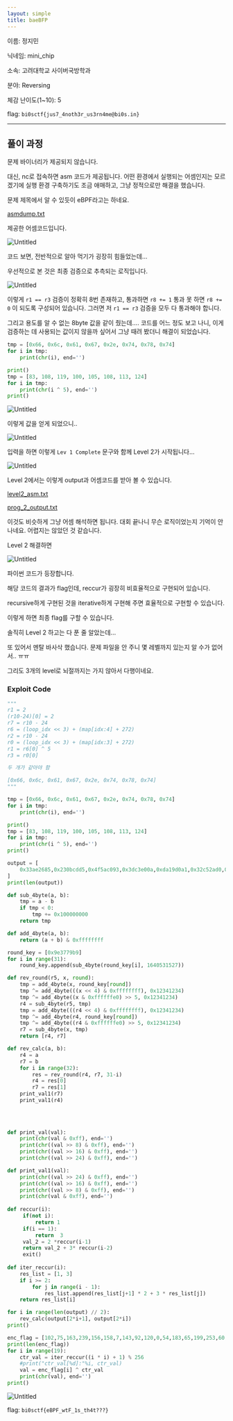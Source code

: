 ```yaml
---
layout: simple
title: baeBFP
---
```


이름: 정지민

닉네임: mini_chip

소속: 고려대학교 사이버국방학과

분야: Reversing

체감 난이도(1~10): 5

flag: `bi0sctf{jus7_4noth3r_us3rn4me@bi0s.in}` 

---

## 풀이 과정

문제 바이너리가 제공되지 않습니다. 

대신, nc로 접속하면 asm 코드가 제공됩니다. 어떤 환경에서 실행되는 어셈인지는 모르겠기에 실행 환경 구축하기도 조금 애매하고, 그냥 정적으로만 해결을 했습니다.

문제 제목에서 알 수 있듯이 eBPF라고는 하네요.

[asmdump.txt](/CTF/bi0s%20CTF%202024/Reversing/img_baeBPF/asmdump.txt)

제공한 어셈코드입니다.

![Untitled](/CTF/bi0s%20CTF%202024/Reversing/img_baeBPF/Untitled.png)

코드 보면, 전반적으로 알아 먹기가 굉장히 힘들었는데…

우선적으로 본 것은 최종 검증으로 추측되는 로직입니다.

![Untitled](/CTF/bi0s%20CTF%202024/Reversing/img_baeBPF/Untitled%201.png)

이렇게 `r1 == r3` 검증이 정확히 8번 존재하고, 통과하면 `r8 += 1` 통과 못 하면 `r8 += 0` 이 되도록 구성되어 있습니다. 그러면 저 `r1 == r3` 검증을 모두 다 통과해야 합니다.

그리고 용도를 알 수 없는 8byte 값을 같이 줬는데…. 코드를 어느 정도 보고 나니, 이게 검증하는 데 사용되는 값이지 않을까 싶어서 그냥 때려 봤더니 해결이 되었습니다.

```python
tmp = [0x66, 0x6c, 0x61, 0x67, 0x2e, 0x74, 0x78, 0x74]
for i in tmp:
    print(chr(i), end='')

print()
tmp = [83, 108, 119, 100, 105, 108, 113, 124]
for i in tmp:
    print(chr(i ^ 5), end='')
print()
```

![Untitled](/CTF/bi0s%20CTF%202024/Reversing/img_baeBPF/Untitled%202.png)

이렇게 값을 얻게 되었으니..

![Untitled](/CTF/bi0s%20CTF%202024/Reversing/img_baeBPF/Untitled%203.png)

입력을 하면 이렇게 `Lev 1 Complete` 문구와 함께 Level 2가 시작됩니다…

![Untitled](/CTF/bi0s%20CTF%202024/Reversing/img_baeBPF/Untitled%204.png)

Level 2에서는 이렇게 output과 어셈코드를 받아 볼 수 있습니다.

[level2_asm.txt](/CTF/bi0s%20CTF%202024/Reversing/img_baeBPF/level2_asm.txt)

[prog_2_output.txt](/CTF/bi0s%20CTF%202024/Reversing/img_baeBPF/prog_2_output.txt)

이것도 비슷하게 그냥 어셈 해석하면 됩니다. 대회 끝나니 무슨 로직이었는지 기억이 안나네요. 어렵지는 않았던 것 같습니다.

Level 2 해결하면

![Untitled](/CTF/bi0s%20CTF%202024/Reversing/img_baeBPF/Untitled%205.png)

파이썬 코드가 등장합니다.

해당 코드의 결과가 flag인데, reccur가 굉장히 비효율적으로 구현되어 있습니다.

recursive하게 구현된 것을 iterative하게 구현해 주면 효율적으로 구현할 수 있습니다.

이렇게 하면 최종 flag를 구할 수 있습니다.

솔직히 Level 2 하고는 다 푼 줄 알았는데…

또 있어서 멘탈 바사삭 했습니다. 문제 파일을 안 주니 몇 레벨까지 있는지 알 수가 없어서.. ㅠㅠ

그리도 3개의 level로 뇌절까지는 가지 않아서 다행이네요.

### Exploit Code

```python
"""
r1 = 2
(r10-24)[0] = 2
r7 = r10 - 24
r6 = (loop_idx << 3) + (map[idx:4] + 272)
r2 = r10 - 24
r0 = (loop_idx << 3) + (map[idx:3] + 272)
r1 = r6[0] ^ 5
r3 = r0[0]

두 개가 같아야 함

[0x66, 0x6c, 0x61, 0x67, 0x2e, 0x74, 0x78, 0x74]
"""

tmp = [0x66, 0x6c, 0x61, 0x67, 0x2e, 0x74, 0x78, 0x74]
for i in tmp:
    print(chr(i), end='')

print()
tmp = [83, 108, 119, 100, 105, 108, 113, 124]
for i in tmp:
    print(chr(i ^ 5), end='')
print()

output = [
    0x33ae2685,0x230bcdd5,0x4f5ac093,0x3dc3e00a,0xda19d0a1,0x32c52ad0,0xc904ffac,0x3037b842,0x9c7bf31e,0x4b8dfebc,0x33335ba7,0x4c4c9188,0xa555d9a9,0xaa069852,0xa177367f,0x79daa10f,0x29ca035c,0x319fbbc8,0xd51b4a1c,0x4a1b63b6,0x99f5d2f1,0xf35fdd82,0x7e70314f,0x42077d00,0x4f84cb2b,0x4a73846a,0xbbb0581e,0x8c33c34f,0x4eb73143,0xac45de0,0x82592087,0xc02544fa,0x56590be4,0xd2f78e08,0xb2c9d125,0x65e106d8,0x46711844,0xcf16ec7f,0xc85dde46,0x51d873d,0x50319f0f,0x8e5370bd,0x80145a76,0xbdbe90a6,0x3a10947e,0xfaf968c7,0xac700a03,0x47e061be,0xe9e65b90,0xe3c65a80,0xd707d969,0x40e93f77,0x447cf10e,0xbc69c7df,0xd8c669de,0x36c05ccf,0x876411ba,0xb37a6436,0xcdbeac33,0x7ba23db9,0xc18251bd,0x926d7a16,0x9ffb0134,0xc7f9ab96,0xc635711e,0x45b69a8,0x7b0fdd2e,0xf54849a7,0x61e5d839,0x1f12687d,0xb39a4ba1,0xd4fa2f5a,0xc308a7fd,0xcc0f199b,0x6b35768,0xecb39e48,0xb2c9d125,0x65e106d8,0x9e9a0f73,0xc58bdf39,0xa9bb76d1,0xc75ccd7,0x8473c66,0x8a4ed0e5,0xae1dcf9a,0x214f0ed5,0xfb6bf695,0x56e45cc6,0x47e4e2b9,0x8e2107d1,0x5a24b1dc,0x70599ee2,0x6cd313ec,0x4fa221e8,0x6696e856,0x62fde305,0x79958e01,0x1b99f294,0x876fd3a,0x59c1d749,0x0,0x0
]
print(len(output))

def sub_4byte(a, b):
    tmp = a - b
    if tmp < 0:
        tmp += 0x100000000
    return tmp

def add_4byte(a, b):
    return (a + b) & 0xffffffff

round_key = [0x9e3779b9]
for i in range(31):
    round_key.append(sub_4byte(round_key[i], 1640531527))

def rev_round(r5, x, round):
    tmp = add_4byte(x, round_key[round])
    tmp ^= add_4byte(((x << 4) & 0xffffffff), 0x12341234)
    tmp ^= add_4byte((x & 0xffffffe0) >> 5, 0x12341234)
    r4 = sub_4byte(r5, tmp)
    tmp = add_4byte(((r4 << 4) & 0xffffffff), 0x12341234)
    tmp ^= add_4byte(r4, round_key[round])
    tmp ^= add_4byte((r4 & 0xffffffe0) >> 5, 0x12341234)
    r7 = sub_4byte(x, tmp)
    return [r4, r7]

def rev_calc(a, b):
    r4 = a
    r7 = b
    for i in range(32):
        res = rev_round(r4, r7, 31-i)
        r4 = res[0]
        r7 = res[1]
    print_val1(r7)
    print_val1(r4)
    
    
    

def print_val(val):
    print(chr(val & 0xff), end='')
    print(chr((val >> 8) & 0xff), end='')
    print(chr((val >> 16) & 0xff), end='')
    print(chr((val >> 24) & 0xff), end='')

def print_val1(val):
    print(chr((val >> 24) & 0xff), end='')
    print(chr((val >> 16) & 0xff), end='')
    print(chr((val >> 8) & 0xff), end='')
    print(chr(val & 0xff), end='')
    
def reccur(i): 
     if(not i):
         return 1
     if(i == 1):
         return  3
     val_2 = 2 *reccur(i-1)
     return val_2 + 3* reccur(i-2) 
     exit()
    
def iter_reccur(i):
    res_list = [1, 3]
    if i >= 2:
        for j in range(i - 1):
            res_list.append(res_list[j+1] * 2 + 3 * res_list[j])
    return res_list[i]

for i in range(len(output) // 2):
    rev_calc(output[2*i+1], output[2*i])
print()

enc_flag = [102,75,163,239,156,158,7,143,92,120,0,54,183,65,199,253,60,182,204, 0]
print(len(enc_flag))
for i in range(19):
    ctr_val = iter_reccur((i * i) + 1) % 256
    #print("ctr_val[%d]:"%i, ctr_val)
    val = enc_flag[i] ^ ctr_val
    print(chr(val), end='')
print()

```

![Untitled](/CTF/bi0s%20CTF%202024/Reversing/img_baeBPF/Untitled%206.png)

flag: `bi0sctf{eBPF_wtF_1s_th4t???}`
